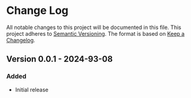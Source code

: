 # Change Log

All notable changes to this project will be documented in this file. This project adheres to [Semantic Versioning](http://semver.org/). The format is based on [Keep a Changelog](http://keepachangelog.com/).

## Version 0.0.1 - 2024-93-08

### Added

- Initial release